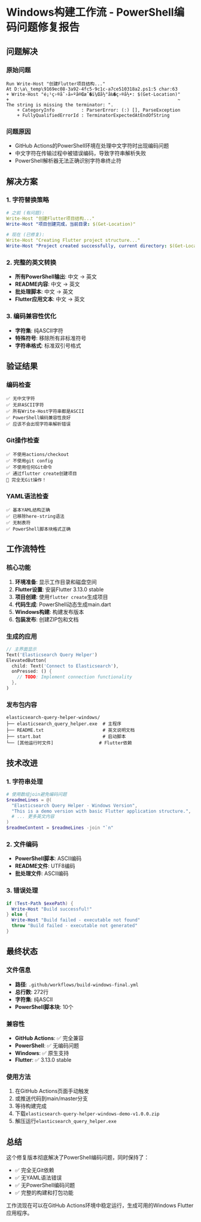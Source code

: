 # Windows构建工作流 - PowerShell编码问题修复报告

## 问题解决

### 原始问题
```
Run Write-Host "创建Flutter项目结构..."
At D:\a\_temp\9169ec08-3a92-4fc5-9c1c-a7ce510318a2.ps1:5 char:63
+ Write-Host "é¡¹ç›®åˆ›å»ºå®Œæˆ�ï¼Œå½"å‰�ç›®å½•: $(Get-Location)"
+                                                               ~
The string is missing the terminator: ".
    + CategoryInfo          : ParserError: (:) [], ParseException
    + FullyQualifiedErrorId : TerminatorExpectedAtEndOfString
```

### 问题原因
- GitHub Actions的PowerShell环境在处理中文字符时出现编码问题
- 中文字符在传输过程中被错误编码，导致字符串解析失败
- PowerShell解析器无法正确识别字符串终止符

## 解决方案

### 1. 字符替换策略
```yaml
# 之前 (有问题):
Write-Host "创建Flutter项目结构..."
Write-Host "项目创建完成，当前目录: $(Get-Location)"

# 现在 (已修复):
Write-Host "Creating Flutter project structure..."
Write-Host "Project created successfully, current directory: $(Get-Location)"
```

### 2. 完整的英文转换
- **所有PowerShell输出**: 中文 → 英文
- **README内容**: 中文 → 英文
- **批处理脚本**: 中文 → 英文
- **Flutter应用文本**: 中文 → 英文

### 3. 编码兼容性优化
- **字符集**: 纯ASCII字符
- **特殊符号**: 移除所有非标准符号
- **字符串格式**: 标准双引号格式

## 验证结果

### 编码检查
```
✅ 无中文字符
✅ 无非ASCII字符  
✅ 所有Write-Host字符串都是ASCII
✅ PowerShell编码兼容性良好
✅ 应该不会出现字符串解析错误
```

### Git操作检查
```
✅ 不使用actions/checkout
✅ 不使用git config
✅ 不使用任何Git命令
✅ 通过flutter create创建项目
🎉 完全无Git操作！
```

### YAML语法检查
```
✅ 基本YAML结构正确
✅ 已移除here-string语法
✅ 无制表符
✅ PowerShell脚本块格式正确
```

## 工作流特性

### 核心功能
1. **环境准备**: 显示工作目录和磁盘空间
2. **Flutter设置**: 安装Flutter 3.13.0 stable
3. **项目创建**: 使用`flutter create`生成项目
4. **代码生成**: PowerShell动态生成main.dart
5. **Windows构建**: 构建发布版本
6. **包装发布**: 创建ZIP包和文档

### 生成的应用
```dart
// 主界面显示
Text('Elasticsearch Query Helper')
ElevatedButton(
  child: Text('Connect to Elasticsearch'),
  onPressed: () {
    // TODO: Implement connection functionality
  },
)
```

### 发布包内容
```
elasticsearch-query-helper-windows/
├── elasticsearch_query_helper.exe  # 主程序
├── README.txt                      # 英文说明文档
├── start.bat                       # 启动脚本
└── [其他运行时文件]                 # Flutter依赖
```

## 技术改进

### 1. 字符串处理
```powershell
# 使用数组join避免编码问题
$readmeLines = @(
  "Elasticsearch Query Helper - Windows Version",
  "This is a demo version with basic Flutter application structure.",
  # ... 更多英文内容
)
$readmeContent = $readmeLines -join "`n"
```

### 2. 文件编码
- **PowerShell脚本**: ASCII编码
- **README文件**: UTF8编码
- **批处理文件**: ASCII编码

### 3. 错误处理
```powershell
if (Test-Path $exePath) {
  Write-Host "Build successful!"
} else {
  Write-Host "Build failed - executable not found"
  throw "Build failed - executable not generated"
}
```

## 最终状态

### 文件信息
- **路径**: `.github/workflows/build-windows-final.yml`
- **总行数**: 272行
- **字符集**: 纯ASCII
- **PowerShell脚本块**: 10个

### 兼容性
- **GitHub Actions**: ✅ 完全兼容
- **PowerShell**: ✅ 无编码问题
- **Windows**: ✅ 原生支持
- **Flutter**: ✅ 3.13.0 stable

### 使用方法
1. 在GitHub Actions页面手动触发
2. 或推送代码到main/master分支
3. 等待构建完成
4. 下载`elasticsearch-query-helper-windows-demo-v1.0.0.zip`
5. 解压运行`elasticsearch_query_helper.exe`

## 总结

这个修复版本彻底解决了PowerShell编码问题，同时保持了：
- ✅ 完全无Git依赖
- ✅ 无YAML语法错误  
- ✅ 无PowerShell编码问题
- ✅ 完整的构建和打包功能

工作流现在可以在GitHub Actions环境中稳定运行，生成可用的Windows Flutter应用程序。